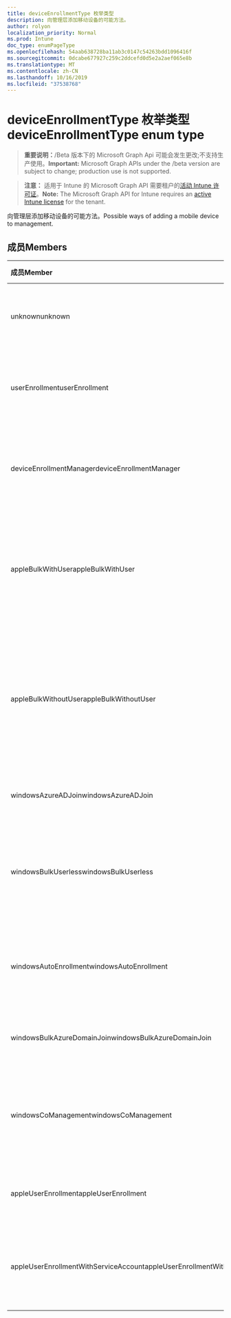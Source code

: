 ```yaml
---
title: deviceEnrollmentType 枚举类型
description: 向管理层添加移动设备的可能方法。
author: rolyon
localization_priority: Normal
ms.prod: Intune
doc_type: enumPageType
ms.openlocfilehash: 54aab638728ba11ab3c0147c54263bdd1096416f
ms.sourcegitcommit: 0dcabe677927c259c2ddcefd0d5e2a2aef065e8b
ms.translationtype: MT
ms.contentlocale: zh-CN
ms.lasthandoff: 10/16/2019
ms.locfileid: "37538768"
---
```

# <a name="deviceenrollmenttype-enum-type"></a><span data-ttu-id="945e5-103">deviceEnrollmentType 枚举类型</span><span class="sxs-lookup"><span data-stu-id="945e5-103">deviceEnrollmentType enum type</span></span>

> <span data-ttu-id="945e5-104">**重要说明：**/Beta 版本下的 Microsoft Graph Api 可能会发生更改;不支持生产使用。</span><span class="sxs-lookup"><span data-stu-id="945e5-104">**Important:** Microsoft Graph APIs under the /beta version are subject to change; production use is not supported.</span></span>

> <span data-ttu-id="945e5-105">**注意：** 适用于 Intune 的 Microsoft Graph API 需要租户的[活动 Intune 许可证](https://go.microsoft.com/fwlink/?linkid=839381)。</span><span class="sxs-lookup"><span data-stu-id="945e5-105">**Note:** The Microsoft Graph API for Intune requires an [active Intune license](https://go.microsoft.com/fwlink/?linkid=839381) for the tenant.</span></span>

<span data-ttu-id="945e5-106">向管理层添加移动设备的可能方法。</span><span class="sxs-lookup"><span data-stu-id="945e5-106">Possible ways of adding a mobile device to management.</span></span>

## <a name="members"></a><span data-ttu-id="945e5-107">成员</span><span class="sxs-lookup"><span data-stu-id="945e5-107">Members</span></span>
|<span data-ttu-id="945e5-108">成员</span><span class="sxs-lookup"><span data-stu-id="945e5-108">Member</span></span>|<span data-ttu-id="945e5-109">值</span><span class="sxs-lookup"><span data-stu-id="945e5-109">Value</span></span>|<span data-ttu-id="945e5-110">说明</span><span class="sxs-lookup"><span data-stu-id="945e5-110">Description</span></span>|
|:---|:---|:---|
|<span data-ttu-id="945e5-111">unknown</span><span class="sxs-lookup"><span data-stu-id="945e5-111">unknown</span></span>|<span data-ttu-id="945e5-112">0</span><span class="sxs-lookup"><span data-stu-id="945e5-112">0</span></span>|<span data-ttu-id="945e5-113">默认值，未收集注册类型。</span><span class="sxs-lookup"><span data-stu-id="945e5-113">Default value, enrollment type was not collected.</span></span>|
|<span data-ttu-id="945e5-114">userEnrollment</span><span class="sxs-lookup"><span data-stu-id="945e5-114">userEnrollment</span></span>|<span data-ttu-id="945e5-115">1</span><span class="sxs-lookup"><span data-stu-id="945e5-115">1</span></span>|<span data-ttu-id="945e5-116">通过 BYOD 通道的用户驱动的注册。</span><span class="sxs-lookup"><span data-stu-id="945e5-116">User driven enrollment through BYOD channel.</span></span>|
|<span data-ttu-id="945e5-117">deviceEnrollmentManager</span><span class="sxs-lookup"><span data-stu-id="945e5-117">deviceEnrollmentManager</span></span>|<span data-ttu-id="945e5-118">双面</span><span class="sxs-lookup"><span data-stu-id="945e5-118">2</span></span>|<span data-ttu-id="945e5-119">具有设备注册管理员帐户的用户注册。</span><span class="sxs-lookup"><span data-stu-id="945e5-119">User enrollment with a device enrollment manager account.</span></span>|
|<span data-ttu-id="945e5-120">appleBulkWithUser</span><span class="sxs-lookup"><span data-stu-id="945e5-120">appleBulkWithUser</span></span>|<span data-ttu-id="945e5-121">第三章</span><span class="sxs-lookup"><span data-stu-id="945e5-121">3</span></span>|<span data-ttu-id="945e5-122">使用用户质询的 Apple 批量注册。</span><span class="sxs-lookup"><span data-stu-id="945e5-122">Apple bulk enrollment with user challenge.</span></span> <span data-ttu-id="945e5-123">（DEP、Apple 配置器）</span><span class="sxs-lookup"><span data-stu-id="945e5-123">(DEP, Apple Configurator)</span></span>|
|<span data-ttu-id="945e5-124">appleBulkWithoutUser</span><span class="sxs-lookup"><span data-stu-id="945e5-124">appleBulkWithoutUser</span></span>|<span data-ttu-id="945e5-125">4 </span><span class="sxs-lookup"><span data-stu-id="945e5-125">4</span></span>|<span data-ttu-id="945e5-126">没有用户质询的 Apple 批量注册。</span><span class="sxs-lookup"><span data-stu-id="945e5-126">Apple bulk enrollment without user challenge.</span></span> <span data-ttu-id="945e5-127">（DEP、Apple 配置器、移动配置）</span><span class="sxs-lookup"><span data-stu-id="945e5-127">(DEP, Apple Configurator, Mobile Config)</span></span>|
|<span data-ttu-id="945e5-128">windowsAzureADJoin</span><span class="sxs-lookup"><span data-stu-id="945e5-128">windowsAzureADJoin</span></span>|<span data-ttu-id="945e5-129">5 </span><span class="sxs-lookup"><span data-stu-id="945e5-129">5</span></span>|<span data-ttu-id="945e5-130">Windows 10 Azure AD 加入。</span><span class="sxs-lookup"><span data-stu-id="945e5-130">Windows 10 Azure AD Join.</span></span>|
|<span data-ttu-id="945e5-131">windowsBulkUserless</span><span class="sxs-lookup"><span data-stu-id="945e5-131">windowsBulkUserless</span></span>|<span data-ttu-id="945e5-132">6 </span><span class="sxs-lookup"><span data-stu-id="945e5-132">6</span></span>|<span data-ttu-id="945e5-133">通过带证书的 ICD 通过 ICD 进行的 Windows 10 批量注册。</span><span class="sxs-lookup"><span data-stu-id="945e5-133">Windows 10 Bulk enrollment through ICD with certificate.</span></span>|
|<span data-ttu-id="945e5-134">windowsAutoEnrollment</span><span class="sxs-lookup"><span data-stu-id="945e5-134">windowsAutoEnrollment</span></span>|<span data-ttu-id="945e5-135">7 </span><span class="sxs-lookup"><span data-stu-id="945e5-135">7</span></span>|<span data-ttu-id="945e5-136">Windows 10 自动注册。</span><span class="sxs-lookup"><span data-stu-id="945e5-136">Windows 10 automatic enrollment.</span></span> <span data-ttu-id="945e5-137">（添加工作帐户）</span><span class="sxs-lookup"><span data-stu-id="945e5-137">(Add work account)</span></span>|
|<span data-ttu-id="945e5-138">windowsBulkAzureDomainJoin</span><span class="sxs-lookup"><span data-stu-id="945e5-138">windowsBulkAzureDomainJoin</span></span>|<span data-ttu-id="945e5-139">8 </span><span class="sxs-lookup"><span data-stu-id="945e5-139">8</span></span>|<span data-ttu-id="945e5-140">Windows 10 批量 Azure AD 加入。</span><span class="sxs-lookup"><span data-stu-id="945e5-140">Windows 10 bulk Azure AD Join.</span></span>|
|<span data-ttu-id="945e5-141">windowsCoManagement</span><span class="sxs-lookup"><span data-stu-id="945e5-141">windowsCoManagement</span></span>|<span data-ttu-id="945e5-142">9 </span><span class="sxs-lookup"><span data-stu-id="945e5-142">9</span></span>|<span data-ttu-id="945e5-143">由 AutoPilot 或组策略触发的 Windows 10 协同管理。</span><span class="sxs-lookup"><span data-stu-id="945e5-143">Windows 10 Co-Management triggered by AutoPilot or Group Policy.</span></span>|
|<span data-ttu-id="945e5-144">appleUserEnrollment</span><span class="sxs-lookup"><span data-stu-id="945e5-144">appleUserEnrollment</span></span>|<span data-ttu-id="945e5-145">11x17</span><span class="sxs-lookup"><span data-stu-id="945e5-145">11</span></span>|<span data-ttu-id="945e5-146">由 Apple 用户注册管理的设备</span><span class="sxs-lookup"><span data-stu-id="945e5-146">Device managed by Apple user enrollment</span></span>|
|<span data-ttu-id="945e5-147">appleUserEnrollmentWithServiceAccount</span><span class="sxs-lookup"><span data-stu-id="945e5-147">appleUserEnrollmentWithServiceAccount</span></span>|<span data-ttu-id="945e5-148">12</span><span class="sxs-lookup"><span data-stu-id="945e5-148">12</span></span>|<span data-ttu-id="945e5-149">由 Apple 用户使用服务帐户进行注册管理的设备</span><span class="sxs-lookup"><span data-stu-id="945e5-149">Device managed by Apple user enrollment with service account</span></span>|




